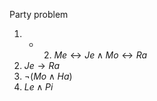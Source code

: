Party problem
1. + 2. $Me \leftrightarrow Je \land Mo \leftrightarrow Ra$
3. $Je \rightarrow Ra$
4. $\lnot (Mo \land Ha)$
5. $Le \land Pi$


